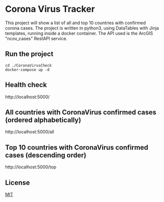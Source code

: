 # Corona Virus Tracker
This project will show a list of all and top 10 countries with confirmed corona cases.
The project is written in python3, using DataTables with Jinja templates, running inside a docker container.
The API used is the ArcGIS "ncov_cases" RestAPI service.

## Run the project
```
cd ./CoronaVirusCheck
docker-compose up -d
```

## Health check
http://localhost:5000/

## All countries with CoronaVirus confirmed cases (ordered alphabetically)
http://localhost:5000/all

## Top 10 countries with CoronaVirus confirmed cases (descending order)
http://localhost:5000/top

## License
[MIT](https://choosealicense.com/licenses/mit/)